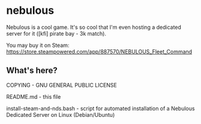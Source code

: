 nebulous
========

Nebulous is a cool game. It's so cool that I'm even hosting a dedicated server for it ([kfi] pirate bay - 3k match).

You may buy it on Steam: https://store.steampowered.com/app/887570/NEBULOUS_Fleet_Command

What's here?
------------

COPYING - GNU GENERAL PUBLIC LICENSE

README.md - this file

install-steam-and-nds.bash - script for automated installation of a Nebulous Dedicated Server on Linux (Debian/Ubuntu)
